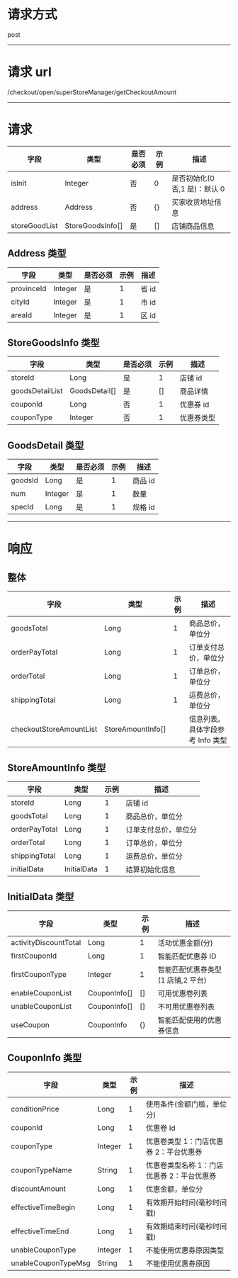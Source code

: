 # 请求方式

post

---

# 请求 url

/checkout/open/superStoreManager/getCheckoutAmount

---

# 请求

| 字段          | 类型             | 是否必须 | 示例 | 描述                          |
| ------------- | ---------------- | -------- | ---- | ----------------------------- |
| isInit        | Integer          | 否       | 0    | 是否初始化(0 否,1 是)：默认 0 |
| address       | Address          | 否       | {}    | 买家收货地址信息              |
| storeGoodList | StoreGoodsInfo[] | 是       | []   | 店铺商品信息                  |

## Address 类型

| 字段       | 类型    | 是否必须 | 示例 | 描述  |
| ---------- | ------- | -------- | ---- | ----- |
| provinceId | Integer | 是       | 1    | 省 id |
| cityId     | Integer | 是       | 1    | 市 id |
| areaId     | Integer | 是       | 1    | 区 id |

## StoreGoodsInfo 类型

| 字段            | 类型          | 是否必须 | 示例 | 描述     |
| --------------- | ------------- | -------- | ---- | -------- |
| storeId         | Long          | 是       | 1    | 店铺 id  |
| goodsDetailList | GoodsDetail[] | 是       | []   | 商品详情 |
| couponId   | Long    | 否       | 1    | 优惠券 id  |
| couponType | Integer | 否       | 1    | 优惠券类型 |

## GoodsDetail 类型

| 字段       | 类型    | 是否必须 | 示例 | 描述       |
| ---------- | ------- | -------- | ---- | ---------- |
| goodsId    | Long    | 是       | 1    | 商品 id    |
| num        | Integer | 是       | 1    | 数量       |
| specId     | Long    | 是       | 1    | 规格 id    |

---

# 响应

## 整体

| 字段                    | 类型         | 示例 | 描述                             |
| ----------------------- | ------------ | ---- | -------------------------------- |
| goodsTotal              | Long         | 1    | 商品总价，单位分                 |
| orderPayTotal           | Long         | 1    | 订单支付总价，单位分             |
| orderTotal              | Long         | 1    | 订单总价，单位分                 |
| shippingTotal           | Long         | 1    | 运费总价，单位分                 |
| checkoutStoreAmountList | StoreAmountInfo[] |      | 信息列表。具体字段参考 Info 类型 |

## StoreAmountInfo 类型

| 字段          | 类型 | 示例 | 描述                 |
| ------------- | ---- | ---- | -------------------- |
| storeId       | Long | 1    | 店铺 id              |
| goodsTotal    | Long | 1    | 商品总价，单位分     |
| orderPayTotal | Long | 1    | 订单支付总价，单位分 |
| orderTotal    | Long | 1    | 订单总价，单位分     |
| shippingTotal | Long | 1    | 运费总价，单位分     |
| initialData | InitialData | 1    | 结算初始化信息     |


## InitialData 类型

| 字段                  | 类型         | 示例 | 描述                              |
| --------------------- | ------------ | ---- | --------------------------------- |
| activityDiscountTotal | Long         | 1    | 活动优惠金额(分)                  |
| firstCouponId         | Long         | 1    | 智能匹配优惠券 ID                 |
| firstCouponType       | Integer      | 1    | 智能匹配优惠券类型(1 店铺,2 平台) |
| enableCouponList      | CouponInfo[] | []   | 可用优惠卷列表                    |
| unableCouponList      | CouponInfo[] | []   | 不可用优惠卷列表                  |
| useCoupon             | CouponInfo   | {}   | 智能匹配使用的优惠券信息              |

## CouponInfo 类型

| 字段                | 类型    | 示例 | 描述                                       |
| ------------------- | ------- | ---- | ------------------------------------------ |
| conditionPrice      | Long    | 1    | 使用条件(金额门槛，单位分)                 |
| couponId            | Long    | 1    | 优惠卷 Id                                  |
| couponType          | Integer | 1    | 优惠卷类型 1：门店优惠券 2：平台优惠券     |
| couponTypeName      | String  | 1    | 优惠卷类型名称 1：门店优惠券 2：平台优惠券 |
| discountAmount      | Long    | 1    | 优惠金额，单位分                           |
| effectiveTimeBegin  | Long    | 1    | 有效期开始时间(毫秒时间戳)                 |
| effectiveTimeEnd    | Long    | 1    | 有效期结束时间(毫秒时间戳)                 |
| unableCouponType    | Integer | 1    | 不能使用优惠券原因类型                     |
| unableCouponTypeMsg | String  | 1    | 不能使用优惠券原因                         |
